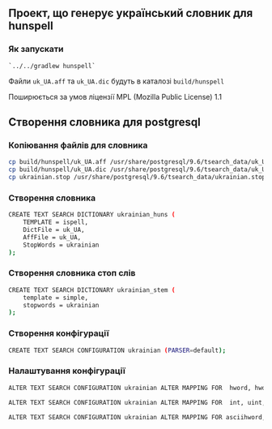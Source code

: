 ## Проект, що генерує український словник для hunspell ##

### Як запускати ###

    `../../gradlew hunspell`

Файли `uk_UA.aff` та `uk_UA.dic` будуть в каталозі `build/hunspell`

Поширюється за умов ліцензії MPL (Mozilla Public License) 1.1

## Створення словника для postgresql

### Копіювання файлів для словника 
```sh
cp build/hunspell/uk_UA.aff /usr/share/postgresql/9.6/tsearch_data/uk_UA.affix
cp build/hunspell/uk_UA.dic /usr/share/postgresql/9.6/tsearch_data/uk_UA.dict
cp ukrainian.stop /usr/share/postgresql/9.6/tsearch_data/ukrainian.stop
```

### Створення словника
```sh
CREATE TEXT SEARCH DICTIONARY ukrainian_huns (
    TEMPLATE = ispell,
    DictFile = uk_UA,
    AffFile = uk_UA,
    StopWords = ukrainian
);
```
### Створення словника стоп слів
```sh
CREATE TEXT SEARCH DICTIONARY ukrainian_stem (
    template = simple,
    stopwords = ukrainian
);
```
### Створення конфігурації
```sh
CREATE TEXT SEARCH CONFIGURATION ukrainian (PARSER=default);
```
### Налаштування конфігурації
```sh
ALTER TEXT SEARCH CONFIGURATION ukrainian ALTER MAPPING FOR  hword, hword_part, word WITH ukrainian_huns, ukrainian_stem;

ALTER TEXT SEARCH CONFIGURATION ukrainian ALTER MAPPING FOR  int, uint, numhword, numword, hword_numpart, email, float, file, url, url_path, version, host, sfloat WITH simple;

ALTER TEXT SEARCH CONFIGURATION ukrainian ALTER MAPPING FOR asciihword, asciiword, hword_asciipart WITH english_stem;
```